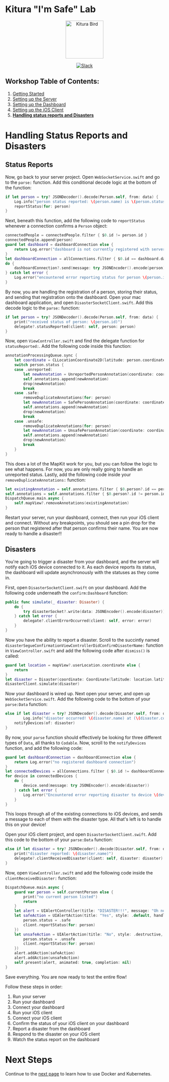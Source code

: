 # Kitura "I'm Safe" Lab

<p align="center">
<img src="https://www.ibm.com/cloud-computing/bluemix/sites/default/files/assets/page/catalog-swift.svg" width="120" alt="Kitura Bird">
</p>

<p align="center">
<a href= "http://swift-at-ibm-slack.mybluemix.net/">
    <img src="http://swift-at-ibm-slack.mybluemix.net/badge.svg"  alt="Slack">
</a>
</p>

## Workshop Table of Contents:

1. [Getting Started](https://github.com/dokun1/kitua-safe-lab/blob/master/README.md)
2. [Setting up the Server](https://github.com/dokun1/kitua-safe-lab/blob/master/ServerSetUp.md)
3. [Setting up the Dashboard](https://github.com/dokun1/kitua-safe-lab/blob/master/DashboardSetUp.md)
4. [Setting up the iOS Client](https://github.com/dokun1/kitua-safe-lab/blob/master/iOSSetUp.md)
5. **[Handling status reports and Disasters](https://github.com/dokun1/kitua-safe-lab/blob/master/StatusReportsAndDisasters.md)**

# Handling Status Reports and Disasters

## Status Reports

Now, go back to your server project. Open `WebSocketService.swift` and go to the `parse:` function. Add this conditional decode logic at the bottom of the function:

```swift
if let person = try? JSONDecoder().decode(Person.self, from: data) {
    Log.info("person status reported: \(person.name) is \(person.status.rawValue)")
    reportStatus(for: person)
}
```

Next, beneath this function, add the following code to `reportStatus` whenever a connection confirms a `Person` object:

```swift
connectedPeople = connectedPeople.filter { $0.id != person.id }
connectedPeople.append(person)
guard let dashboard = dashboardConnection else {
    return Log.error("dashboard is not currently registered with server")
}
let dashboardConnection = allConnections.filter { $0.id == dashboard.dashboardID }.first
do {
    dashboardConnection?.send(message: try JSONEncoder().encode(person))
} catch let error {
    Log.error("encountered error reporting status for person \(person.id): \(error.localizedDescription)")
}
```

By now, you are handling the registration of a person, storing their status, and sending that registration onto the dashboard. Open your mac dashboard application, and open `DisasterSocketClient.swift`. Add this decode logic to the `parse:` function:

```swift
if let person = try? JSONDecoder().decode(Person.self, from: data) {
    print("received status of person: \(person.id)")
    delegate?.statusReported(client: self, person: person)
}
```

Now, open `ViewController.swift` and find the delegate function for `statusReported:`. Add the following code inside this function:

```swift
annotationProcessingQueue.sync {
    let coordinate = CLLocationCoordinate2D(latitude: person.coordinate.latitude, longitude: person.coordinate.longitude)
    switch person.status {
    case .unreported:
        let newAnnotation = UnreportedPersonAnnotation(coordinate: coordinate, person: person)
        self.annotations.append(newAnnotation)
        drop(newAnnotation)
        break
    case .safe:
        removeDuplicateAnnotations(for: person)
        let newAnnotation = SafePersonAnnotation(coordinate: coordinate, person: person)
        self.annotations.append(newAnnotation)
        drop(newAnnotation)
        break
    case .unsafe:
        removeDuplicateAnnotations(for: person)
        let newAnnotation = UnsafePersonAnnotation(coordinate: coordinate, person: person)
        self.annotations.append(newAnnotation)
        drop(newAnnotation)
        break
    }
}
```

This does a lot of the MapKit work for you, but you can follow the logic to see what happens. For now, you are only really going to handle an unreported status. Lastly, add the following code inside your `removeDuplicateAnnotations:` function:

```swift
let existingAnnotation = self.annotations.filter { $0.person?.id == person.id }
self.annotations = self.annotations.filter { $0.person?.id != person.id }
DispatchQueue.main.async {
    self.mapView?.removeAnnotations(existingAnnotation)
}
```

Restart your server, run your dashboard, connect, then run your iOS client and connect. Without any breakpoints, you should see a pin drop for the person that registered after that person confirms their name. You are now ready to handle a disaster!!

## Disasters

You're going to trigger a disaster from your dashboard, and the server will notify each iOS device connected to it. As each device reports its status, the dashboard will update asynchronously with the statuses as they come in.

First, open `DisasterSocketClient.swift` on your dashboard. Add the following code underneath the `confirm:Dashboard` function:

```swift
public func simulate(_ disaster: Disaster) {
    do {
        try disasterSocket?.write(data: JSONEncoder().encode(disaster))
    } catch let error {
        delegate?.clientErrorOccurred(client: self, error: error)
    }
}
```

Now you have the ability to report a disaster. Scroll to the succintly named `disasterSegueConfirmationViewControllerDidConfirmDisasterName:` function in `ViewController.swift` and add the following code after `dismiss()` is called:

```swift
guard let location = mapView?.userLocation.coordinate else {
    return
}
let disaster = Disaster(coordinate: Coordinate(latitude: location.latitude, longitude: location.longitude), name: name)
disasterClient.simulate(disaster)
```

Now your dashboard is wired up. Next open your server, and open up `WebSocketService.swift`. Add the following code to the bottom of your `parse:Data` function:

```swift
else if let disaster = try? JSONDecoder().decode(Disaster.self, from: data) {
        Log.info("disaster occurred! \(disaster.name) at (\(disaster.coordinate.latitude), \(disaster.coordinate.longitude))")
    notifyDevices(of: disaster)
}
```

By now, your `parse` function should effectively be looking for three different types of `Data`, all thanks to `Codable`. Now, scroll to the `notifyDevices` function, and add the following code:

```swift
guard let dashboardConnection = dashboardConnection else {
    return Log.error("no registered dashboard connection")
}
let connectedDevices = allConnections.filter { $0.id != dashboardConnection.dashboardID }
for device in connectedDevices {
    do {
        device.send(message: try JSONEncoder().encode(disaster))
    } catch let error {
        Log.error("Encountered error reporting disaster to device \(device.id): \(error.localizedDescription)")
    }
}
```

This loops through all of the existing connections to iOS devices, and sends a message to each of them with the disaster type. All that's left is to handle this on your device!

Open your iOS client project, and open `DisasterSocketClient.swift`. Add this code to the bottom of your `parse:Data` function:

```swift
else if let disaster = try? JSONDecoder().decode(Disaster.self, from: data) {
    print("disaster reported: \(disaster.name)")
    delegate?.clientReceivedDisaster(client: self, disaster: disaster)
}
```

Now, open `ViewController.swift` and add the following code inside the `clientReceivedDisaster:` function:

```swift
DispatchQueue.main.async {
    guard var person = self.currentPerson else {
        print("no current person listed")
        return
    }
    let alert = UIAlertController(title: "DISASTER!!!", message: "Oh no! \(disaster.name) in your area!! Are you safe?", preferredStyle: .alert)
    let safeAction = UIAlertAction(title: "Yes", style: .default, handler: { action in
        person.status = .safe
        client.reportStatus(for: person)
    })
    let unsafeAction = UIAlertAction(title: "No", style: .destructive, handler: { action in
        person.status = .unsafe
        client.reportStatus(for: person)
    })
    alert.addAction(safeAction)
    alert.addAction(unsafeAction)
    self.present(alert, animated: true, completion: nil)
}
```

Save everything. You are now ready to test the entire flow!

Follow these steps in order:

1. Run your server
2. Run your dashboard
3. Connect your dashboard
4. Run your iOS client
5. Connect your iOS client
6. Confirm the status of your iOS client on your dashboard
7. Report a disaster from the dashboard
8. Respond to the disaster on your iOS client
9. Watch the status report on the dashboard

# Next Steps

Continue to the [next page](https://github.com/dokun1/kitua-safe-lab/blob/master/DashboardSetUp.md) to learn how to use Docker and Kubernetes.
